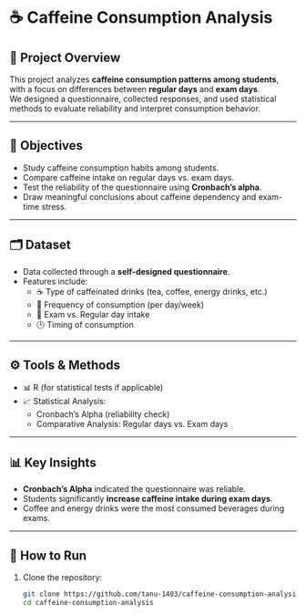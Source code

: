 # ☕ Caffeine Consumption Analysis  

## 📌 Project Overview  
This project analyzes **caffeine consumption patterns among students**, with a focus on differences between **regular days** and **exam days**.  
We designed a questionnaire, collected responses, and used statistical methods to evaluate reliability and interpret consumption behavior.  

---

## 🎯 Objectives  
- Study caffeine consumption habits among students.  
- Compare caffeine intake on regular days vs. exam days.  
- Test the reliability of the questionnaire using **Cronbach’s alpha**.  
- Draw meaningful conclusions about caffeine dependency and exam-time stress.  

---

## 🗂️ Dataset  
- Data collected through a **self-designed questionnaire**.  
- Features include:  
  - ☕ Type of caffeinated drinks (tea, coffee, energy drinks, etc.)  
  - 📅 Frequency of consumption (per day/week)  
  - 📖 Exam vs. Regular day intake  
  - 🕒 Timing of consumption  

---

## ⚙️ Tools & Methods  
- 📊 R (for statistical tests if applicable)  
- 📈 Statistical Analysis:  
  - Cronbach’s Alpha (reliability check)  
  - Comparative Analysis: Regular days vs. Exam days  

---

## 📊 Key Insights  
- **Cronbach’s Alpha** indicated the questionnaire was reliable.  
- Students significantly **increase caffeine intake during exam days**.  
- Coffee and energy drinks were the most consumed beverages during exams.  

---

## 🚀 How to Run  

1. Clone the repository:  
   ```bash
   git clone https://github.com/tanu-1403/caffeine-consumption-analysis.git
   cd caffeine-consumption-analysis
